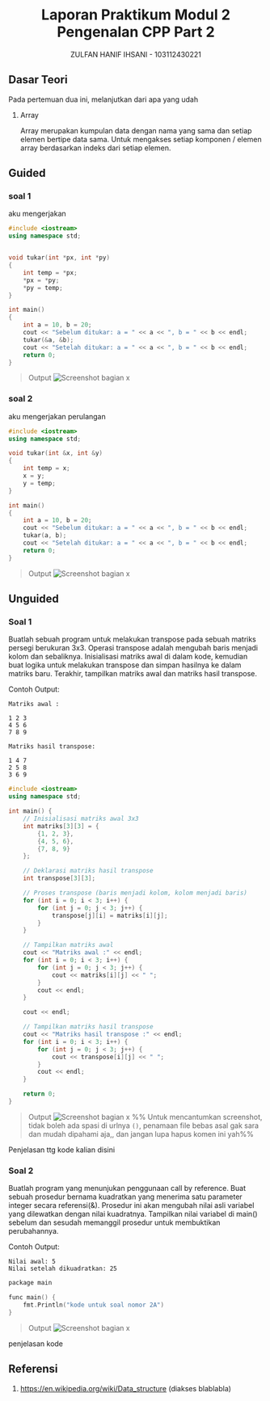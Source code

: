 # <h1 align="center">Laporan Praktikum Modul 2 <br> Pengenalan CPP Part 2</h1>
<p align="center">ZULFAN HANIF IHSANI - 103112430221</p>

## Dasar Teori

Pada pertemuan dua ini, melanjutkan dari apa yang udah 

1. Array

   Array merupakan kumpulan data dengan nama yang sama dan setiap elemen bertipe data sama. Untuk mengakses setiap komponen / elemen array berdasarkan indeks dari setiap elemen.

## Guided

### soal 1

aku mengerjakan 

```cpp
#include <iostream>
using namespace std;


void tukar(int *px, int *py)
{
    int temp = *px;
    *px = *py;
    *py = temp;
}

int main()
{
    int a = 10, b = 20;
    cout << "Sebelum ditukar: a = " << a << ", b = " << b << endl;
    tukar(&a, &b);
    cout << "Setelah ditukar: a = " << a << ", b = " << b << endl;
    return 0;
}
```

> Output
> ![Screenshot bagian x](output/screenshot_soal1.png)


### soal 2

aku mengerjakan perulangan

```cpp
#include <iostream>
using namespace std;

void tukar(int &x, int &y)
{
    int temp = x;
    x = y;
    y = temp;
}

int main()
{
    int a = 10, b = 20;
    cout << "Sebelum ditukar: a = " << a << ", b = " << b << endl;
    tukar(a, b);
    cout << "Setelah ditukar: a = " << a << ", b = " << b << endl;
    return 0;
}
```

> Output
> ![Screenshot bagian x](output/screenshot_soal1.png)

## Unguided

### Soal 1

Buatlah sebuah program untuk melakukan transpose pada sebuah matriks persegi berukuran 3x3. Operasi transpose adalah mengubah baris menjadi kolom dan sebaliknya. Inisialisasi matriks awal di dalam kode, kemudian buat logika untuk melakukan transpose dan simpan hasilnya ke dalam matriks baru. Terakhir, tampilkan matriks awal dan matriks hasil transpose. 

Contoh Output: 

```
Matriks awal :

1 2 3
4 5 6
7 8 9 

Matriks hasil transpose:

1 4 7
2 5 8
3 6 9
```

```cpp
#include <iostream>
using namespace std;

int main() {
    // Inisialisasi matriks awal 3x3
    int matriks[3][3] = {
        {1, 2, 3},
        {4, 5, 6},
        {7, 8, 9}
    };

    // Deklarasi matriks hasil transpose
    int transpose[3][3];

    // Proses transpose (baris menjadi kolom, kolom menjadi baris)
    for (int i = 0; i < 3; i++) {
        for (int j = 0; j < 3; j++) {
            transpose[j][i] = matriks[i][j];
        }
    }

    // Tampilkan matriks awal
    cout << "Matriks awal :" << endl;
    for (int i = 0; i < 3; i++) {
        for (int j = 0; j < 3; j++) {
            cout << matriks[i][j] << " ";
        }
        cout << endl;
    }

    cout << endl;

    // Tampilkan matriks hasil transpose
    cout << "Matriks hasil transpose :" << endl;
    for (int i = 0; i < 3; i++) {
        for (int j = 0; j < 3; j++) {
            cout << transpose[i][j] << " ";
        }
        cout << endl;
    }

    return 0;
}

```

> Output
> ![Screenshot bagian x](output/screenshot_soal1.png)
> %% Untuk mencantumkan screenshot, tidak boleh ada spasi di urlnya `()`, penamaan file bebas asal gak sara dan mudah dipahami aja,, dan jangan lupa hapus komen ini yah%%

Penjelasan ttg kode kalian disini

### Soal 2

Buatlah program yang menunjukan penggunaan call by reference. Buat sebuah prosedur bernama kuadratkan yang menerima satu parameter integer secara referensi(&). Prosedur ini akan mengubah nilai asli variabel yang dilewatkan dengan nilai kuadratnya. Tampilkan nilai variabel di main() sebelum dan sesudah memanggil prosedur untuk membuktikan perubahannya.

Contoh Output:

```
Nilai awal: 5
Nilai setelah dikuadratkan: 25
```

```cpp
package main

func main() {
	fmt.Println("kode untuk soal nomor 2A")
}
```

> Output
> ![Screenshot bagian x](output/screenshot_soal2A.png)

penjelasan kode

## Referensi

1. https://en.wikipedia.org/wiki/Data_structure (diakses blablabla)

